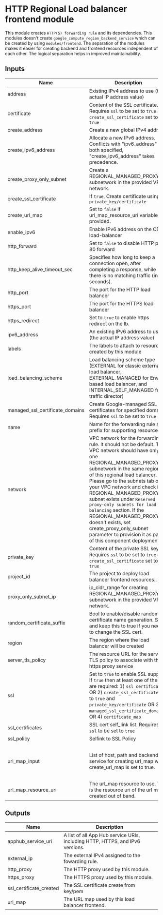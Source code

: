 # HTTP Regional Load balancer frontend module
This module creates `HTTP(S) forwarding rule` and its dependencies. This modules doesn't create `google_compute_region_backend_service` which can be created by using `modules/frontend`. The separation of the modules makes it easier for creating backend and frontend resources independent of each other. The logical separation helps in improved maintainability.
<!-- BEGINNING OF PRE-COMMIT-TERRAFORM DOCS HOOK -->
## Inputs

| Name | Description | Type | Default | Required |
|------|-------------|------|---------|:--------:|
| address | Existing IPv4 address to use (the actual IP address value) | `string` | `null` | no |
| certificate | Content of the SSL certificate. Requires `ssl` to be set to `true` and `create_ssl_certificate` set to `true` | `string` | `null` | no |
| create\_address | Create a new global IPv4 address | `bool` | `true` | no |
| create\_ipv6\_address | Allocate a new IPv6 address. Conflicts with "ipv6\_address" - if both specified, "create\_ipv6\_address" takes precedence. | `bool` | `false` | no |
| create\_proxy\_only\_subnet | Create a REGIONAL\_MANAGED\_PROXY subnetwork in the provided VPC network. | `bool` | `false` | no |
| create\_ssl\_certificate | If `true`, Create certificate using `private_key/certificate` | `bool` | `false` | no |
| create\_url\_map | Set to `false` if url\_map\_resource\_uri variable is provided. | `bool` | `true` | no |
| enable\_ipv6 | Enable IPv6 address on the CDN load-balancer | `bool` | `false` | no |
| http\_forward | Set to `false` to disable HTTP port 80 forward | `bool` | `true` | no |
| http\_keep\_alive\_timeout\_sec | Specifies how long to keep a connection open, after completing a response, while there is no matching traffic (in seconds). | `number` | `null` | no |
| http\_port | The port for the HTTP load balancer | `number` | `80` | no |
| https\_port | The port for the HTTPS load balancer | `number` | `443` | no |
| https\_redirect | Set to `true` to enable https redirect on the lb. | `bool` | `false` | no |
| ipv6\_address | An existing IPv6 address to use (the actual IP address value) | `string` | `null` | no |
| labels | The labels to attach to resources created by this module | `map(string)` | `{}` | no |
| load\_balancing\_scheme | Load balancing scheme type (EXTERNAL for classic external load balancer, EXTERNAL\_MANAGED for Envoy-based load balancer, and INTERNAL\_SELF\_MANAGED for traffic director) | `string` | `"EXTERNAL_MANAGED"` | no |
| managed\_ssl\_certificate\_domains | Create Google-managed SSL certificates for specified domains. Requires `ssl` to be set to `true` | `list(string)` | `[]` | no |
| name | Name for the forwarding rule and prefix for supporting resources | `string` | n/a | yes |
| network | VPC network for the forwarding rule. It should not be default. The VPC network should have only one REGIONAL\_MANAGED\_PROXY subnetwork in the same region as of this regional load balancer. Please go to the subnets tab of your VPC network and check if a REGIONAL\_MANAGED\_PROXY subnet exists under `Reserved proxy-only subnets for load balancing` section. If the REGIONAL\_MANAGED\_PROXY doesn't exists, set create\_proxy\_only\_subnet parameter to provision it as part of this component deployment. | `string` | n/a | yes |
| private\_key | Content of the private SSL key. Requires `ssl` to be set to `true` and `create_ssl_certificate` set to `true` | `string` | `null` | no |
| project\_id | The project to deploy load balancer frontend resources.. | `string` | n/a | yes |
| proxy\_only\_subnet\_ip | ip\_cidr\_range for creating REGIONAL\_MANAGED\_PROXY subnetwork in the provided VPC network. | `string` | `"10.129.0.0/23"` | no |
| random\_certificate\_suffix | Bool to enable/disable random certificate name generation. Set and keep this to true if you need to change the SSL cert. | `bool` | `false` | no |
| region | The region where the load balancer will be created | `string` | n/a | yes |
| server\_tls\_policy | The resource URL for the server TLS policy to associate with the https proxy service | `string` | `null` | no |
| ssl | Set to `true` to enable SSL support. If `true` then at least one of these are required: 1) `ssl_certificates` OR 2) `create_ssl_certificate` set to `true` and `private_key/certificate` OR  3) `managed_ssl_certificate_domains`, OR 4) `certificate_map` | `bool` | `false` | no |
| ssl\_certificates | SSL cert self\_link list. Requires `ssl` to be set to `true` | `list(string)` | `[]` | no |
| ssl\_policy | Selfink to SSL Policy | `string` | `null` | no |
| url\_map\_input | List of host, path and backend service for creating url\_map when create\_url\_map is set to true. | <pre>list(object({<br>    host            = string<br>    path            = string<br>    backend_service = string<br>  }))</pre> | `[]` | no |
| url\_map\_resource\_uri | The url\_map resource to use. This is the resource uri of the url map created out of band. | `string` | `null` | no |

## Outputs

| Name | Description |
|------|-------------|
| apphub\_service\_uri | A list of all App Hub service URIs, including HTTP, HTTPS, and IPv6 versions. |
| external\_ip | The external IPv4 assigned to the fowarding rule. |
| http\_proxy | The HTTP proxy used by this module. |
| https\_proxy | The HTTPS proxy used by this module. |
| ssl\_certificate\_created | The SSL certificate create from key/pem |
| url\_map | The URL map used by this load balancer frontend. |

<!-- END OF PRE-COMMIT-TERRAFORM DOCS HOOK -->
